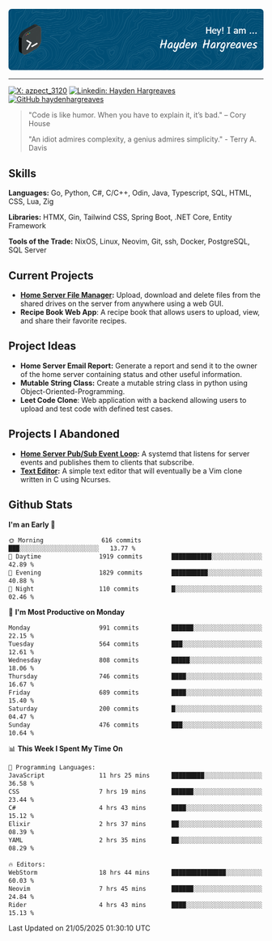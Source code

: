 ![Hayden Hargreaves](./assets/github-header-image.png)

<hr>

[![X: azpect_3120](https://img.shields.io/twitter/follow/azpect_3120?style=social)](https://x.com/azpect_3120)
[![Linkedin: Hayden Hargreaves](https://img.shields.io/badge/-Hayden%20Hargreaves-blue?style=flat-square&logo=Linkedin&logoColor=white&link=https://www.linkedin.com/in/hayden-hargreaves-37b2802a4/)](https://www.linkedin.com/in/hayden-hargreaves-37b2802a4/)
[![GitHub haydenhargreaves](https://img.shields.io/github/followers/haydenhargreaves?label=follow&style=social)](https://github.com/haydenhargreaves)

> "Code is like humor. When you have to explain it, it’s bad." – Cory House
> 
> "An idiot admires complexity, a genius admires simplicity." - Terry A. Davis

## Skills
**Languages:** Go, Python, C#, C/C++, Odin, Java, Typescript, SQL, HTML, CSS, Lua, Zig

**Libraries:** HTMX, Gin, Tailwind CSS, Spring Boot, .NET Core, Entity Framework

**Tools of the Trade:** NixOS, Linux, Neovim, Git, ssh, Docker, PostgreSQL, SQL Server


## Current Projects 
- **[Home Server File Manager](https://github.com/haydenhargreaves/ServerFileManager):** Upload, download and delete files from the shared drives on the server from anywhere using a web GUI.
- **Recipe Book Web App**: A recipe book that allows users to upload, view, and share their favorite recipes.


## Project Ideas
- **Home Server Email Report:** Generate a report and send it to the owner of the home server containing status and other useful information.
- **Mutable String Class:** Create a mutable string class in python using Object-Oriented-Programming.
- **Leet Code Clone**: Web application with a backend allowing users to upload and test code with defined test cases.

## Projects I Abandoned 
- **[Home Server Pub/Sub Event Loop](https://github.com/haydenhargreaves/TCPNotificationManager):** A systemd that listens for server events and publishes them to clients that subscribe.
- **[Text Editor](https://github.com/haydenhargreaves/TextEditor):** A simple text editor that will eventually be a Vim clone written in C using Ncurses.



## Github Stats

<!--START_SECTION:waka-->
**I'm an Early 🐤** 

```text
🌞 Morning                616 commits         ███░░░░░░░░░░░░░░░░░░░░░░   13.77 % 
🌆 Daytime                1919 commits        ███████████░░░░░░░░░░░░░░   42.89 % 
🌃 Evening                1829 commits        ██████████░░░░░░░░░░░░░░░   40.88 % 
🌙 Night                  110 commits         █░░░░░░░░░░░░░░░░░░░░░░░░   02.46 % 
```
📅 **I'm Most Productive on Monday** 

```text
Monday                   991 commits         ██████░░░░░░░░░░░░░░░░░░░   22.15 % 
Tuesday                  564 commits         ███░░░░░░░░░░░░░░░░░░░░░░   12.61 % 
Wednesday                808 commits         █████░░░░░░░░░░░░░░░░░░░░   18.06 % 
Thursday                 746 commits         ████░░░░░░░░░░░░░░░░░░░░░   16.67 % 
Friday                   689 commits         ████░░░░░░░░░░░░░░░░░░░░░   15.40 % 
Saturday                 200 commits         █░░░░░░░░░░░░░░░░░░░░░░░░   04.47 % 
Sunday                   476 commits         ███░░░░░░░░░░░░░░░░░░░░░░   10.64 % 
```


📊 **This Week I Spent My Time On** 

```text
💬 Programming Languages: 
JavaScript               11 hrs 25 mins      █████████░░░░░░░░░░░░░░░░   36.58 % 
CSS                      7 hrs 19 mins       ██████░░░░░░░░░░░░░░░░░░░   23.44 % 
C#                       4 hrs 43 mins       ████░░░░░░░░░░░░░░░░░░░░░   15.12 % 
Elixir                   2 hrs 37 mins       ██░░░░░░░░░░░░░░░░░░░░░░░   08.39 % 
YAML                     2 hrs 35 mins       ██░░░░░░░░░░░░░░░░░░░░░░░   08.29 % 

🔥 Editors: 
WebStorm                 18 hrs 44 mins      ███████████████░░░░░░░░░░   60.03 % 
Neovim                   7 hrs 45 mins       ██████░░░░░░░░░░░░░░░░░░░   24.84 % 
Rider                    4 hrs 43 mins       ████░░░░░░░░░░░░░░░░░░░░░   15.13 % 
```


 Last Updated on 21/05/2025 01:30:10 UTC
<!--END_SECTION:waka-->
